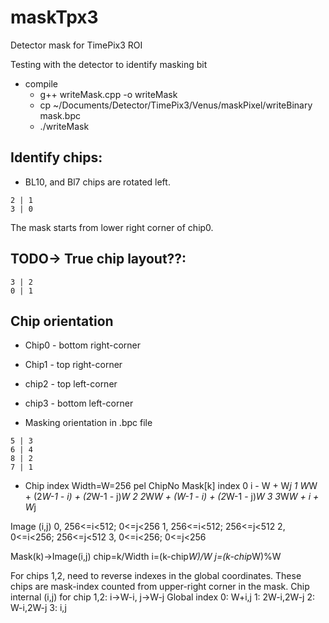 # maskTpx3
Detector mask for TimePix3 ROI

Testing with the detector to identify masking bit
* compile 
	* g++ writeMask.cpp -o writeMask
	* cp ~/Documents/Detector/TimePix3/Venus/maskPixel/writeBinary mask.bpc
	* ./writeMask

## Identify chips: 
* BL10, and Bl7 chips are rotated left.
```
2 | 1
3 | 0
```
The mask starts from lower right corner of chip0.

## TODO-> True chip layout??:
```
3 | 2
0 | 1
```

## Chip orientation
* Chip0 - bottom right-corner
* Chip1 - top right-corner
* chip2 - top left-corner
* chip3 - bottom left-corner

* Masking orientation in .bpc file
```
5 | 3
6 | 4
8 | 2
7 | 1
```

* Chip index
Width=W=256 pel
ChipNo	Mask[k] index
0	i - W + W*j
1	W*W + (2*W-1 - i) + (2*W-1 - j)*W
2	2*W*W + (W-1 - i) + (2*W-1 - j)*W
3	3*W*W + i + W*j

Image (i,j)
0,  256<=i<512; 0<=j<256
1,  256<=i<512; 256<=j<512
2,  0<=i<256; 256<=j<512
3,  0<=i<256; 0<=j<256

Mask(k)->Image(i,j)
chip=k/Width
i=(k-chip*W)/W
j=(k-chip*W)%W

For chips 1,2, need to reverse indexes in the global coordinates. These chips are mask-index counted from upper-right corner in the mask.
Chip internal (i,j) for chip 1,2: i->W-i, j->W-j
Global index
0: W+i,j
1: 2W-i,2W-j
2: W-i,2W-j
3: i,j


